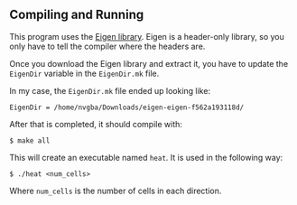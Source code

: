 ## Compiling and Running

This program uses the [Eigen library](http://eigen.tuxfamily.org/).
Eigen is a header-only library, so you only have to tell the compiler
where the headers are.

Once you download the Eigen library and extract it, you have to update
the `EigenDir` variable in the `EigenDir.mk` file.

In my case, the `EigenDir.mk` file ended up looking like:
```
EigenDir = /home/nvgba/Downloads/eigen-eigen-f562a193118d/
```

After that is completed, it should compile with:

```
$ make all
```

This will create an executable named `heat`.
It is used in the following way:

```
$ ./heat <num_cells>
```

Where `num_cells` is the number of cells in each direction.
